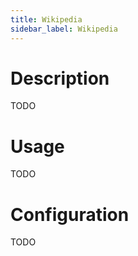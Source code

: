 ```yaml
---
title: Wikipedia
sidebar_label: Wikipedia
---
```


# Description

TODO

# Usage

TODO

# Configuration

TODO
